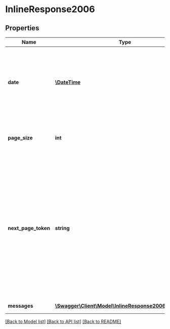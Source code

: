 # InlineResponse2006

## Properties
Name | Type | Description | Notes
------------ | ------------- | ------------- | -------------
**date** | [**\DateTime**](\DateTime.md) | The date provided in the query parameter. If a date is not provided, the default value is the **current date**. | [optional] 
**page_size** | **int** | The number of records returned with a single API call. | [optional] 
**next_page_token** | **string** | The next page token is used to paginate through large result sets. A next page token will be returned whenever the set of available results exceeds the current page size. The expiration period for this token is 15 minutes. | [optional] 
**messages** | [**\Swagger\Client\Model\InlineResponse2006Messages[]**](InlineResponse2006Messages.md) | List of message(s). | [optional] 

[[Back to Model list]](../README.md#documentation-for-models) [[Back to API list]](../README.md#documentation-for-api-endpoints) [[Back to README]](../README.md)


